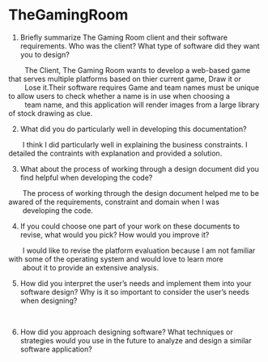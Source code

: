 # TheGamingRoom
1.  Briefly summarize The Gaming Room client and their software requirements. Who was the client? What type of software did they want you to design? 

&emsp;&emsp; The Client, The Gaming Room wants to develop a web-based game that serves multiple platforms based on thier current game, Draw it or <br /> 
&emsp;&emsp; Lose it.Their software requires Game and team names must be unique to allow users to check whether a name is in use when choosing a  <br /> 
&emsp;&emsp; team name, and this application will render images from a large library of stock drawing as clue. 

2.  What did you do particularly well in developing this documentation?

&emsp;&emsp;I think I did particularly well in explaining the business constraints. I detailed the contraints with explanation and provided a solution. 
<br />

3.  What about the process of working through a design document did you find helpful when developing the code?

&emsp;&emsp;The process of working through the design document helped me to be awared of the requirements, constraint and domain when I was  <br /> 
&emsp;&emsp;developing the code. 
<br />

4. If you could choose one part of your work on these documents to revise, what would you pick? How would you improve it?

&emsp;&emsp;I would like to revise the platform evaluation because I am not familiar with some of the operating system and would love to learn more <br /> 
&emsp;&emsp;about it to provide an extensive analysis. 
<br />

5. How did you interpret the user’s needs and implement them into your software design? Why is it so important to consider the user’s needs when designing?

&emsp;&emsp;
<br />

6. How did you approach designing software? What techniques or strategies would you use in the future to analyze and design a similar software application?

